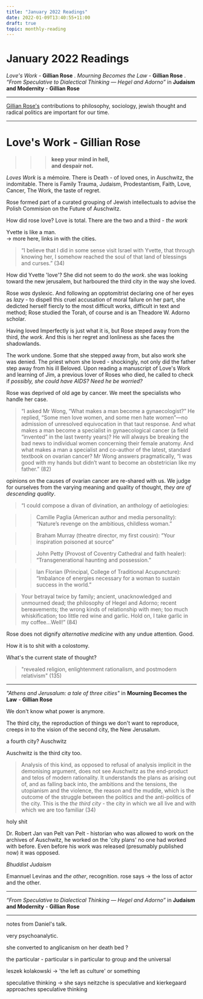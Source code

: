 ```yaml
---
title: "January 2022 Readings"
date: 2022-01-09T13:40:55+11:00
draft: true
topic: monthly-reading
---
```

# January 2022 Readings

*Love's Work* - **Gillian Rose** . 
*Mourning Becomes the Law* - **Gillian Rose** . 
*“From Speculative to Dialectical Thinking — Hegel and Adorno”* in **Judaism and Modernity** - **Gillian Rose**

-------------------------

[Gillian Rose's](https://gillianrose.org) contributions to philosophy, sociology, jewish thought and radical politics are important for our time. 

-------------------------

# **Love's Work - Gillian Rose** 
    
 >>>**keep your mind in hell,**  
 >>>**and despair not.**
   
   
*Loves Work* is a mémoire. There is Death - of loved ones, in Auschwitz, the indomitable. There is Family Trauma, Judaism, Prodestantism, Faith, Love, Cancer, The Work, the taste of regret.  

Rose formed part of a curated grouping of Jewish intellectuals to advise the Polish Commision on the Future of Auschwitz.


How did rose love? Love is total. There are the two and a third - *the work* 

Yvette is like a man.  
-> more here, links in with the cities.

>“I believe that I did in some sense visit Israel with Yvette, that through knowing her, I somehow reached the soul of that land of blessings and curses.” (34)

How did Yvette 'love'? She did not seem to do *the work*. she was looking toward the new jerusalem, but harboured the third city in the way she loved. 


Rose *was* dyslexic. And following an opptomitrist declaring one of her eyes as *lazy* - to dispell this cruel accusation of moral failure on her part, she dedicted herself fiercly to the most difficult works, difficult in text and method; Rose studied the Torah, of course and is an Theadore W. Adorno scholar.


Having loved Imperfectly is just what it is, but Rose steped away from the third, *the work*. And this is her regret and lonliness as she faces the shadowlands.

The work undone. Some that she stepped away from, but also work she was denied.
 The priest whom she loved - shockingly, not only did the father step away from his ill Beloved. Upon reading a manuscript of Love's Work and learning of Jim, a previous lover of Roses who died, he called to check if *possibly, she could have AIDS? Need he be worried?* 

Rose was deprived of old age by cancer. We meet the specialists who handle her case.  

>“I asked Mr Wong, “What makes a man become a gynaecologist?” He replied, “Some men love women, and some men hate women”—no admission of unresolved equivocation in that taut response. And what makes a man become a specialist in gynaecological cancer (a field “invented” in the last twenty years)? He will always be breaking the bad news to individual women concerning their female anatomy. And what makes a man a specialist and co-author of the latest, standard textbook on ovarian cancer? Mr Wong answers pragmatically, “I was good with my hands but didn’t want to become an obstetrician like my father.” (82)


opinions on the causes of ovarian cancer are re-shared with us. We judge for ourselves from the varying meaning and quality of thought, *they are of descending quality*.


>“I could compose a divan of divination, an anthology of aetiologies:

>>Camille Paglia (American author and media personality): “Nature’s revenge on the ambitious, childless woman.”

>>Braham Murray (theatre director, my first cousin): “Your inspiration poisoned at source”

>>John Petty (Provost of Coventry Cathedral and faith healer): “Transgenerational haunting and possession.”

>>Ian Florian (Principal, College of Traditional Acupuncture): “Imbalance of energies necessary for a woman to sustain success in the world.”

>Your betrayal twice by family; ancient, unacknowledged and unmourned dead; the philosophy of Hegel and Adorno; recent bereavements; the wrong kinds of relationship with men; too much whiskification; too little red wine and garlic. Hold on, I take garlic in my coffee…Well!” (84)

Rose does not dignify *alternative medicine* with any undue attention. Good. 

How it is to shit with a colostomy.


What's the current state of thought?

> "revealed religion, enlightenment rationalism, and postmodern relativism" (135)




-------------------------

*"Athens and Jerusalum: a tale of three cities"* in **Mourning Becomes the Law** - **Gillian Rose**  



We don't know what power is anymore.

The third city, the reproduction of things we don't want to reproduce, creeps in to the vision of the second city, the New Jerusalum.

a fourth city? Auschwitz 

Auschwitz is the third city too.

>Analysis of this kind, as opposed to refusal of analysis implicit in the demonising argument, does not see Auschwitz as the end-product and telos of modern rationality. It understands the plans as arising out of, and as falling back into, the ambitions and the tensions, the utopianism and the violence, the reason and the muddle, which is the outcome of the struggle between the politics and the anti-politics of the city. This is the *the third city* - the city in which we all live and with which we are too familiar (34)

 holy shit


 
Dr. Robert Jan van Pelt
van Pelt - historian who was allowed to work on the archives of Auschwitz, he worked on the 'city plans' no one had worked with before. Even before his work was released (presumably published now) it was opposed.


*Bhuddist Judaism*

Emannuel Levinas and *the other*, recognition.
rose says -> the loss of actor and the other.


-------------------------

*“From Speculative to Dialectical Thinking — Hegel and Adorno”* in **Judaism and Modernity** - **Gillian Rose**

-----------------
notes from Daniel's talk.

very psychoanalytic. 

she converted to anglicanism on her death bed ?

the particular - particular s in particular to group and the universal


leszek kolakowski -> 'the left as culture' or something


speculative thinking -> she says neitzche is speculative and kierkegaard approaches speculative thinking

